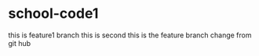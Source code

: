 # school-code1
this is feature1 branch
this is second
this is the feature branch
change from git hub
